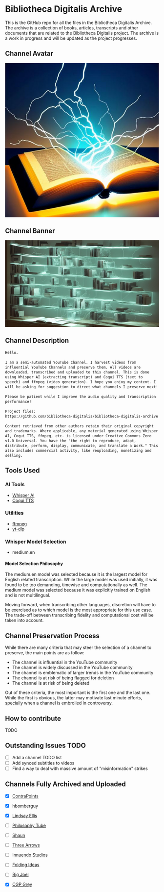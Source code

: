 # Bibliotheca Digitalis Archive

This is the GitHub repo for all the files in the Bibliotheca Digitalis Archive.
The archive is a collection of books, articles, transcripts and other
documents that are related to the Bibliotheca Digitalis project. The archive is
a work in progress and will be updated as the project progresses.

## Channel Avatar

![Channel Avatar](./avatar.jpg)

## Channel Banner

![Channel Banner](./banner.jpg)

## Channel Description

```
Hello.

I am a semi-automated YouTube Channel. I harvest videos from influential YouTube Channels and preserve them. All videos are downloaded, transcribed and uploaded to this channel. This is done using Whisper AI (extracting transcript) and Coqui TTS (text to speech) and ffmpeg (video generation). I hope you enjoy my content. I will be asking for suggestion to direct what channels I preserve next! 

Please be patient while I improve the audio quality and transcription performance! 

Project files:
https://github.com/bibliotheca-digitalis/bibliotheca-digitalis-archive

Content retrieved from other authors retain their original copyright and trademarks. Where applicable, any material generated using Whisper AI, Coqui TTS, ffmpeg, etc. is licensed under Creative Commons Zero v1.0 Universal. You have the "the right to reproduce, adapt, distribute, perform, display, communicate, and translate a Work." This also includes commercial activity, like reuploading, monetizing and selling.
```

## Tools Used

### AI Tools

- [Whisper AI](https://github.com/openai/whisper)
- [Coqui TTS](https://github.com/coqui-ai/TTS)

### Utilities

- [ffmpeg](https://ffmpeg.org/)
- [yt-dlp](https://github.com/yt-dlp/yt-dlp)

### Whisper Model Selection

- medium.en

#### Model Selection Philosophy

The medium.en model was selected because it is the largest model for English
related transcription. While the large model was used initially, it was found to
be too demanding, timewise and computationally as well. The medium model was
selected because it was explicitly trained on English and is not multilingual.

Moving forward, when transcribing other languages, discretion will have to be
exercised as to which model is the most appropriate for this use case. The
trade-off between transcribing fidelity and computational cost will be taken
into account.

## Channel Preservation Process

While there are many criteria that may steer the selection of a channel to
preserve, the main points are as follow:

- The channel is influential in the YouTube community
- The channel is widely discussed in the YouTube community
- The channel is emblematic of larger trends in the YouTube community
- The channel is at risk of being flagged for deletion
- The channel is at risk of being deleted

Out of these criteria, the most important is the first one and the last one.
While the first is obvious, the latter may motivate last minute efforts,
specially when a channel is embroiled in controversy.

## How to contribute

TODO

## Outstanding Issues TODO

- [ ] Add a channel TODO list
- [ ] Add synced subtitles to videos
- [ ] Find a way to deal with massive amount of "misinformation" strikes

## Channels Fully Archived and Uploaded

- [X] [ContraPoints](https://www.youtube.com/channel/UCNvsIonJdJ5E4EXMa65VYpA)
- [X] [hbomberguy](https://www.youtube.com/channel/UClt01z1wHHT7c5lKcU8pxRQ)
- [X] [Lindsay Ellis](https://www.youtube.com/channel/UCG1h-Wqjtwz7uUANw6gazRw)
- [ ] [Philosophy
  Tube](https://www.youtube.com/channel/UC2PA-AKmVpU6NKCGtZq_rKQ)

- [ ] [Shaun](https://www.youtube.com/channel/UCJ6o36XL0CpYb6U5dNBiXHQ)
- [ ] [Three Arrows](https://www.youtube.com/channel/UCCT8a7d6S6RJUivBgNRsiYg)
- [ ] [Innuendo
  Studios](https://www.youtube.com/channel/UC5fdssPqmmGhkhsJi4VcckA)

- [ ] [Folding Ideas](https://www.youtube.com/channel/UCyNtlmLB73-7gtlBz00XOQQ)
- [ ] [Big Joel](https://www.youtube.com/channel/UCaN8DZdc8EHo5y1LsQWMiig)
- [X] [CGP Grey](https://www.youtube.com/channel/UC2C_jShtL725hvbm1arSV9w)
